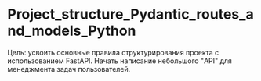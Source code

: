 # Project_structure_Pydantic_routes_and_models_Python
Цель: усвоить основные правила структурирования проекта с использованием FastAPI. Начать написание небольшого "API" для менеджмента задач пользователей.
